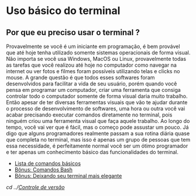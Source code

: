 # Uso básico do terminal

## Por que eu preciso usar o terminal ?
Provavelmente se você é um iniciante em programação, é bem provável que até hoje tenha utilizado somente sistemas operacionais de forma visual. Não importa se você usa Windows, MacOS ou Linux, provavelmente todas as tarefas que você realizou até hoje no computador como navegar na internet ou ver fotos e filmes foram possíveis utilizando telas e clicks no mouse. A grande questão é que todos esses softwares foram desenvolvidos para facilitar a vida de seu usuário, porém quando você pensa em programar um computador, criar uma ferramenta que consiga controlar todo o computador somente de forma visual daria muito trabalho. Então apesar de ter diversas ferramentas visuais que vão te ajudar durante o processo de desenvolvimento de softwares, uma hora ou outra você vai acabar precisando executar comandos diretamente no terminal, pois ninguém criou uma ferramenta visual que faça aquele trabalho. Ao longo do tempo, você vai ver que é fácil, mas o começo pode assustar um pouco. 
Já digo que alguns programadores realmente passam a sua rotina diária quase que completa no terminal, mas isso é apenas um grupo de pessoas que tem essa necessidade, é perfeitamente normal você ser um ótimo programador e ter apenas um conhecimento básico das funcionalidades do terminal.

- [Lista de comandos básicos](comandos)
- [Bônus: Comandos Bash](bash)
- [Bônus: Deixando seu terminal mais elegante](zsh)

*cd ../[Controle de versão](../controleVersao/controleVersao)*
